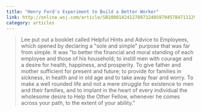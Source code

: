 ```yaml
---
title: "Henry Ford's Experiment to Build a Better Worker"
link: http://online.wsj.com/article/SB10001424127887324059704578471112978065632.html
category: articles
---
```


> Lee put out a booklet called Helpful Hints and Advice to Employees, which
> opened by declaring a "sole and simple" purpose that was far from simple.
> It was "to better the financial and moral standing of each employee and
> those of his household; to instill men with courage and a desire for
> health, happiness, and prosperity. To give father and mother sufficient
> for present and future; to provide for families in sickness, in health and
> in old age and to take away fear and worry. To make a well rounded life
> and not a mere struggle for existence to men and their families, and to
> implant in the heart of every individual the wholesome desire to Help the
> Other Fellow, whenever he comes across your path, to the extent of your
> ability."
